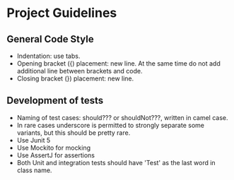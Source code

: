 # Project Guidelines

## General Code Style

* Indentation: use tabs.
* Opening bracket ({) placement: new line. At the same time do not add additional line between brackets and code.
* Closing bracket (}) placement: new line.

## Development of tests

* Naming of test cases: should??? or shouldNot???, written in camel case.
* In rare cases underscore is permitted to strongly separate some variants, but this should be pretty rare.
* Use Junit 5
* Use Mockito for mocking
* Use AssertJ for assertions
* Both Unit and integration tests should have 'Test' as the last word in class name. 


